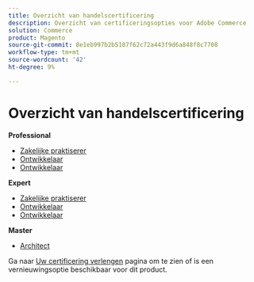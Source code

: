 ```yaml
---
title: Overzicht van handelscertificering
description: Overzicht van certificeringsopties voor Adobe Commerce
solution: Commerce
product: Magento
source-git-commit: 8e1eb997b2b5187f62c72a443f9d6a848f8c7708
workflow-type: tm+mt
source-wordcount: '42'
ht-degree: 9%

---
```


# Overzicht van handelscertificering

**Professional**

* [Zakelijke praktiserer](/help/certifications/ac/ac-p-business.md) <!--AD0-E712-->
* [Ontwikkelaar](/help/certifications/ac/ac-p-developer.md) <!--AD0-E717-->
* [Ontwikkelaar](/help/certifications/ac/ac-p-fedeveloper.md) <!--AD0-E719-->

**Expert**

* [Zakelijke praktiserer](/help/certifications/ac/ac-e-business.md) <!--AD0-E708-->
* [Ontwikkelaar](/help/certifications/ac/ac-e-developer.md) <!--AD0-E716-->
* [Ontwikkelaar](/help/certifications/ac/ac-e-fedeveloper.md) <!--AD0-E710-->

**Master**

* [Architect](/help/certifications/ac/ac-m-architect.md) <!--AD0-E718-->

Ga naar [Uw certificering verlengen](/help/certifications/renew.md) pagina om te zien of is een vernieuwingsoptie beschikbaar voor dit product.
